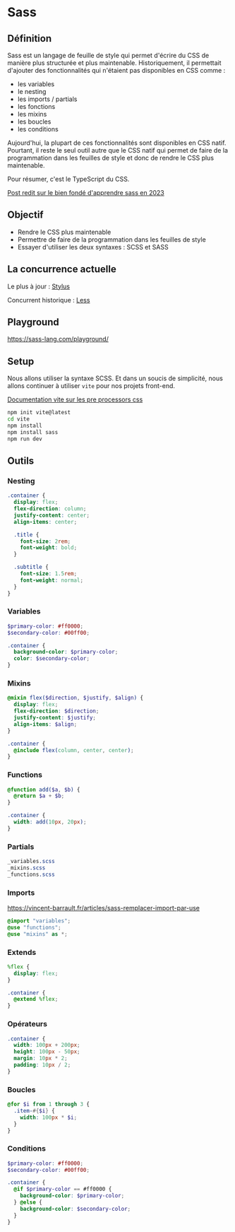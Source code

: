 # Sass

## Définition

Sass est un langage de feuille de style qui permet d'écrire du CSS de manière plus structurée et plus maintenable. Historiquement, il permettait d'ajouter des fonctionnalités qui n'étaient pas disponibles en CSS comme : 
- les variables
- le nesting
- les imports / partials
- les fonctions
- les mixins
- les boucles
- les conditions

Aujourd'hui, la plupart de ces fonctionnalités sont disponibles en CSS natif.
Pourtant, il reste le seul outil autre que le CSS natif qui permet de faire de la programmation dans les feuilles de style et donc de rendre le CSS plus maintenable.

Pour résumer, c'est le TypeScript du CSS.

[Post redit sur le bien fondé d'apprendre sass en 2023](https://www.reddit.com/r/webdev/comments/118m5uo/is_it_worth_learning_scss_in_2023/)

## Objectif

- Rendre le CSS plus maintenable
- Permettre de faire de la programmation dans les feuilles de style
- Essayer d'utiliser les deux syntaxes : SCSS et SASS

## La concurrence actuelle

Le plus à jour : [Stylus](https://stylus-lang.com/)

Concurrent historique : [Less](https://lesscss.org/)

## Playground

https://sass-lang.com/playground/

## Setup

Nous allons utiliser la syntaxe SCSS.
Et dans un soucis de simplicité, nous allons continuer à utiliser `vite` pour nos projets front-end. 

[Documentation vite sur les pre processors css](https://vitejs.dev/guide/features.html#css-pre-processors)

```bash
npm init vite@latest
cd vite
npm install
npm install sass
npm run dev
```

## Outils

### Nesting

```scss
.container {
  display: flex;
  flex-direction: column;
  justify-content: center;
  align-items: center;

  .title {
    font-size: 2rem;
    font-weight: bold;
  }

  .subtitle {
    font-size: 1.5rem;
    font-weight: normal;
  }
}
```

### Variables

```scss
$primary-color: #ff0000;
$secondary-color: #00ff00;

.container {
  background-color: $primary-color;
  color: $secondary-color;
}
```

### Mixins

```scss
@mixin flex($direction, $justify, $align) {
  display: flex;
  flex-direction: $direction;
  justify-content: $justify;
  align-items: $align;
}

.container {
  @include flex(column, center, center);
}
```

### Functions

```scss
@function add($a, $b) {
  @return $a + $b;
}

.container {
  width: add(10px, 20px);
}
```

### Partials

```scss
_variables.scss
_mixins.scss
_functions.scss
```

### Imports

https://vincent-barrault.fr/articles/sass-remplacer-import-par-use

```scss
@import "variables";
@use "functions";
@use "mixins" as *;
```

### Extends

```scss
%flex {
  display: flex;
}

.container {
  @extend %flex;
}
```

### Opérateurs

```scss
.container {
  width: 100px + 200px;
  height: 100px - 50px;
  margin: 10px * 2;
  padding: 10px / 2;
}
```

### Boucles

```scss
@for $i from 1 through 3 {
  .item-#{$i} {
    width: 100px * $i;
  }
}
```

### Conditions

```scss
$primary-color: #ff0000;
$secondary-color: #00ff00;

.container {
  @if $primary-color == #ff0000 {
    background-color: $primary-color;
  } @else {
    background-color: $secondary-color;
  }
}
```